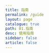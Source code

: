 ```yaml
---
title: 指南
permalink: /guide
layout: page
catalogue: true
path: 01.指南
desc: 使用指南
sidebar: false
article: false
---
```

